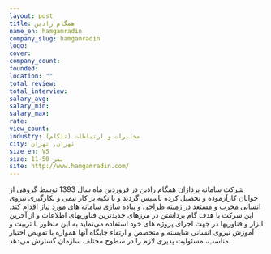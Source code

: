 ```yaml
---
layout: post
title: همگام رادین
name_en: hamgamradin
company_slug: hamgamradin
logo: 
cover: 
company_count:
founded:
location: ""
total_review: 
total_interview: 
salary_avg: 
salary_min: 
salary_max: 
rate: 
view_count: 
industry: مخابرات و ارتباطات (تلکام)
city: تهران, تهران
size_en: VS
size: 11-50 نفر
site: http://www.hamgamradin.com/
---
```


شرکت سامانه پردازان همگام رادین در فروردین ماه سال 1393 توسط گروهی از جوانان کارآزموده و تحصیل کرده تاسیس گردید و با تکیه بر کار تیمی و بکارگیری نیروی انسانی مجرب و مستعد در زمینه طراحی و پیاده سازی سامانه های مورد نیاز اقدام کند. این شرکت با هدف گام برداشتن در مرزهای جدیدترین فناوریهای اطلاعات و از آخرین ابزار و فناوریها در جهت اجرای پروژه های خود استفاده می‌نماید به این منظور با تربیت و آموزش نیروی انسانی شایسته و متخصص و ارتقاء جایگاه آنها همواره با تفویض اختیار مناسب، مسئولیت پذیری لازم را در سطوح مختلف سازمان گسترش می‌دهد.
